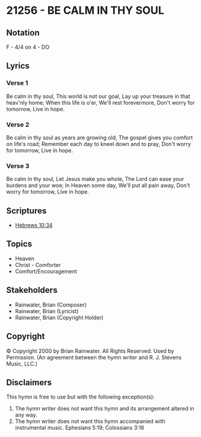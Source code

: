 # 21256 - BE CALM IN THY SOUL

## Notation

F - 4/4 on 4 - DO

## Lyrics

### Verse 1

Be calm in thy soul, This world is not our goal, Lay up your treasure in that heav'nly home; When this life is o'er, We'll rest forevermore, Don't worry for tomorrow, Live in hope.

### Verse 2

Be calm in thy soul as years are growing old, The gospel gives you comfort on life's road; Remember each day to kneel down and to pray, Don't worry for tomorrow, Live in hope.

### Verse 3

Be calm in thy soul, Let Jesus make you whole, The Lord can ease your burdens and your woe; In Heaven some day, We'll put all pain away, Don't worry for tomorrow, Live in hope.


## Scriptures

- [Hebrews 10:34](https://www.biblegateway.com/passage/?search=Hebrews%2010%3A34)

## Topics

- Heaven
- Christ - Comforter
- Comfort/Encouragement

## Stakeholders

- Rainwater, Brian (Composer)
- Rainwater, Brian (Lyricist)
- Rainwater, Brian (Copyright Holder)

## Copyright

© Copyright 2000 by Brian Rainwater. All Rights Reserved. Used by Permission.
(An agreement between the hymn writer and R. J. Stevens Music, LLC.)

## Disclaimers

This hymn is free to use but with the following exception(s):
1. The hymn writer does not want this hymn and its arrangement altered in any way.
2. The hymn writer does not want this hymn accompanied with instrumental music.
Ephesians 5:19; Colossians 3:16

